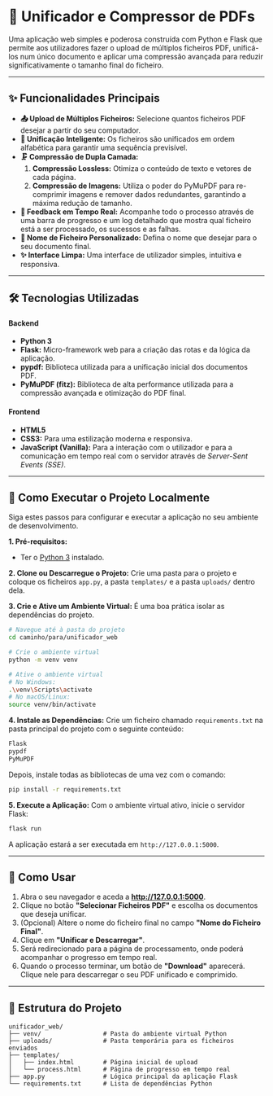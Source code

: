# 📄 Unificador e Compressor de PDFs

Uma aplicação web simples e poderosa construída com Python e Flask que permite aos utilizadores fazer o upload de múltiplos ficheiros PDF, unificá-los num único documento e aplicar uma compressão avançada para reduzir significativamente o tamanho final do ficheiro.

---

## ✨ Funcionalidades Principais

* **📤 Upload de Múltiplos Ficheiros:** Selecione quantos ficheiros PDF desejar a partir do seu computador.
* **🔗 Unificação Inteligente:** Os ficheiros são unificados em ordem alfabética para garantir uma sequência previsível.
* **🗜️ Compressão de Dupla Camada:**
    1.  **Compressão Lossless:** Otimiza o conteúdo de texto e vetores de cada página.
    2.  **Compressão de Imagens:** Utiliza o poder do PyMuPDF para re-comprimir imagens e remover dados redundantes, garantindo a máxima redução de tamanho.
* **🔄 Feedback em Tempo Real:** Acompanhe todo o processo através de uma barra de progresso e um log detalhado que mostra qual ficheiro está a ser processado, os sucessos e as falhas.
* **📝 Nome de Ficheiro Personalizado:** Defina o nome que desejar para o seu documento final.
* **✨ Interface Limpa:** Uma interface de utilizador simples, intuitiva e responsiva.

---

## 🛠️ Tecnologias Utilizadas

#### **Backend**
* **Python 3**
* **Flask:** Micro-framework web para a criação das rotas e da lógica da aplicação.
* **pypdf:** Biblioteca utilizada para a unificação inicial dos documentos PDF.
* **PyMuPDF (fitz):** Biblioteca de alta performance utilizada para a compressão avançada e otimização do PDF final.

#### **Frontend**
* **HTML5**
* **CSS3:** Para uma estilização moderna e responsiva.
* **JavaScript (Vanilla):** Para a interação com o utilizador e para a comunicação em tempo real com o servidor através de *Server-Sent Events (SSE)*.

---

## 🚀 Como Executar o Projeto Localmente

Siga estes passos para configurar e executar a aplicação no seu ambiente de desenvolvimento.

**1. Pré-requisitos:**
* Ter o [Python 3](https://www.python.org/downloads/) instalado.

**2. Clone ou Descarregue o Projeto:**
   Crie uma pasta para o projeto e coloque os ficheiros `app.py`, a pasta `templates/` e a pasta `uploads/` dentro dela.

**3. Crie e Ative um Ambiente Virtual:**
   É uma boa prática isolar as dependências do projeto.

   ```bash
   # Navegue até à pasta do projeto
   cd caminho/para/unificador_web

   # Crie o ambiente virtual
   python -m venv venv

   # Ative o ambiente virtual
   # No Windows:
   .\venv\Scripts\activate
   # No macOS/Linux:
   source venv/bin/activate
   ```

**4. Instale as Dependências:**
   Crie um ficheiro chamado `requirements.txt` na pasta principal do projeto com o seguinte conteúdo:

   ```txt
   Flask
   pypdf
   PyMuPDF
   ```

   Depois, instale todas as bibliotecas de uma vez com o comando:
   ```bash
   pip install -r requirements.txt
   ```

**5. Execute a Aplicação:**
   Com o ambiente virtual ativo, inicie o servidor Flask:
   ```bash
   flask run
   ```
   A aplicação estará a ser executada em `http://127.0.0.1:5000`.

---

## 📖 Como Usar

1.  Abra o seu navegador e aceda a **http://127.0.0.1:5000**.
2.  Clique no botão **"Selecionar Ficheiros PDF"** e escolha os documentos que deseja unificar.
3.  (Opcional) Altere o nome do ficheiro final no campo **"Nome do Ficheiro Final"**.
4.  Clique em **"Unificar e Descarregar"**.
5.  Será redirecionado para a página de processamento, onde poderá acompanhar o progresso em tempo real.
6.  Quando o processo terminar, um botão de **"Download"** aparecerá. Clique nele para descarregar o seu PDF unificado e comprimido.

---

## 📂 Estrutura do Projeto

```
unificador_web/
├── venv/                 # Pasta do ambiente virtual Python
├── uploads/              # Pasta temporária para os ficheiros enviados
├── templates/
│   ├── index.html        # Página inicial de upload
│   └── process.html      # Página de progresso em tempo real
├── app.py                # Lógica principal da aplicação Flask
└── requirements.txt      # Lista de dependências Python
```
